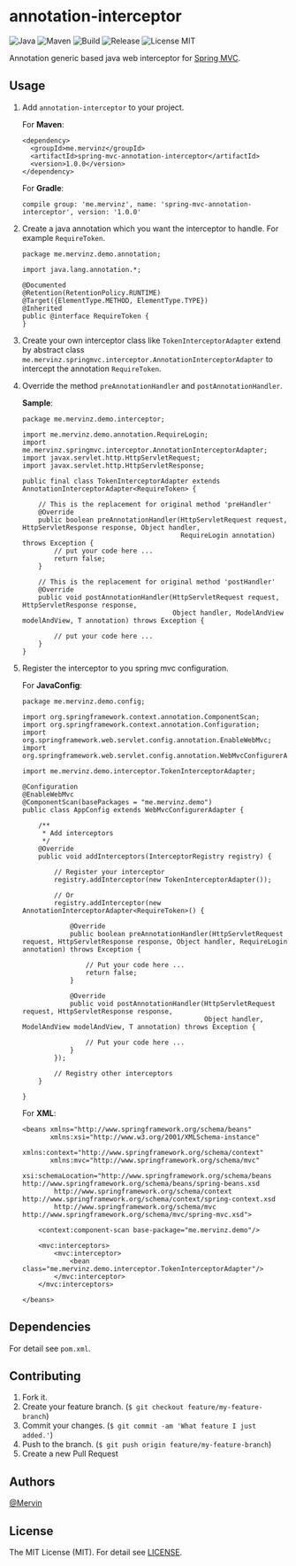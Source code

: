# annotation-interceptor

![Java](https://img.shields.io/badge/java-1.8-orange.svg?style=flat)
![Maven](https://img.shields.io/badge/maven-3.3.9-orange.svg?style=flat)
![Build](https://img.shields.io/badge/build-passing-brightgreen.svg?style=flat)
![Release](https://img.shields.io/badge/release-1.0.0-blue.svg?style=flat)
![License MIT](https://img.shields.io/badge/license-MIT-lightgray.svg?style=flat&maxAge=2592000)

Annotation generic based java web interceptor for [Spring MVC](https://spring.io).

## Usage


1. Add `annotation-interceptor` to your project. 

    For **Maven**:
    
    ```
    <dependency>
      <groupId>me.mervinz</groupId>
      <artifactId>spring-mvc-annotation-interceptor</artifactId>
      <version>1.0.0</version>
    </dependency>
    ```
    
    For **Gradle**:
    
    ```
    compile group: 'me.mervinz', name: 'spring-mvc-annotation-interceptor', version: '1.0.0'
    ```
    
2. Create a java annotation which you want the interceptor to handle. For example `RequireToken`.

    ```
    package me.mervinz.demo.annotation;
    
    import java.lang.annotation.*;
    
    @Documented
    @Retention(RetentionPolicy.RUNTIME)
    @Target({ElementType.METHOD, ElementType.TYPE})
    @Inherited
    public @interface RequireToken {
    }
    ```
    
3. Create your own interceptor class like `TokenInterceptorAdapter` extend by abstract class `me.mervinz.springmvc.interceptor.AnnotationInterceptorAdapter` to intercept the annotation `RequireToken`.
4. Override the method `preAnnotationHandler` and `postAnnotationHandler`.

    **Sample**:

    ```
    package me.mervinz.demo.interceptor;
    
    import me.mervinz.demo.annotation.RequireLogin;
    import me.mervinz.springmvc.interceptor.AnnotationInterceptorAdapter;
    import javax.servlet.http.HttpServletRequest;
    import javax.servlet.http.HttpServletResponse;
    
    public final class TokenInterceptorAdapter extends AnnotationInterceptorAdapter<RequireToken> {
    
        // This is the replacement for original method 'preHandler'
        @Override
        public boolean preAnnotationHandler(HttpServletRequest request, HttpServletResponse response, Object handler,
                                            RequireLogin annotation) throws Exception {
            // put your code here ...
            return false;
        }
        
        // This is the replacement for original method 'postHandler'
        @Override
        public void postAnnotationHandler(HttpServletRequest request, HttpServletResponse response,
                                          Object handler, ModelAndView modelAndView, T annotation) throws Exception {
                                          
            // put your code here ...
        }
    }
    ```
    
5. Register the interceptor to you spring mvc configuration.

    For **JavaConfig**:
    
    ```
    package me.mervinz.demo.config;
    
    import org.springframework.context.annotation.ComponentScan;
    import org.springframework.context.annotation.Configuration;
    import org.springframework.web.servlet.config.annotation.EnableWebMvc;
    import org.springframework.web.servlet.config.annotation.WebMvcConfigurerAdapter;
    
    import me.mervinz.demo.interceptor.TokenInterceptorAdapter;
    
    @Configuration
    @EnableWebMvc
    @ComponentScan(basePackages = "me.mervinz.demo")
    public class AppConfig extends WebMvcConfigurerAdapter {
    
        /**
         * Add interceptors
         */
        @Override
        public void addInterceptors(InterceptorRegistry registry) {
        
            // Register your interceptor
            registry.addInterceptor(new TokenInterceptorAdapter());
            
            // Or
            registry.addInterceptor(new AnnotationInterceptorAdapter<RequireToken>() {
            
                @Override
                public boolean preAnnotationHandler(HttpServletRequest request, HttpServletResponse response, Object handler, RequireLogin annotation) throws Exception {
                
                    // Put your code here ...
                    return false;
                }
                
                @Override
                public void postAnnotationHandler(HttpServletRequest request, HttpServletResponse response,
                                                  Object handler, ModelAndView modelAndView, T annotation) throws Exception {
                                                  
                    // Put your code here ...
                }
            });
            
            // Registry other interceptors
        }
        
    }
    ```
    
    For **XML**:
    
    ```
    <beans xmlns="http://www.springframework.org/schema/beans"
           xmlns:xsi="http://www.w3.org/2001/XMLSchema-instance"
           xmlns:context="http://www.springframework.org/schema/context"
           xmlns:mvc="http://www.springframework.org/schema/mvc"
           xsi:schemaLocation="http://www.springframework.org/schema/beans http://www.springframework.org/schema/beans/spring-beans.xsd
            http://www.springframework.org/schema/context http://www.springframework.org/schema/context/spring-context.xsd
            http://www.springframework.org/schema/mvc http://www.springframework.org/schema/mvc/spring-mvc.xsd">
        
        <context:component-scan base-package="me.mervinz.demo"/>
        
        <mvc:interceptors>
            <mvc:interceptor>
                <bean class="me.mervinz.demo.interceptor.TokenInterceptorAdapter"/>
            </mvc:interceptor>
        </mvc:interceptors>
        
    </beans>
    ```
    
## Dependencies

For detail see `pom.xml`.

## Contributing

1. Fork it.
2. Create your feature branch. (`$ git checkout feature/my-feature-branch`)
3. Commit your changes. (`$ git commit -am 'What feature I just added.'`)
4. Push to the branch. (`$ git push origin feature/my-feature-branch`)
5. Create a new Pull Request

## Authors

[@Mervin](https://github.com/mofei2816) 

## License

The MIT License (MIT). For detail see [LICENSE](LICENSE).